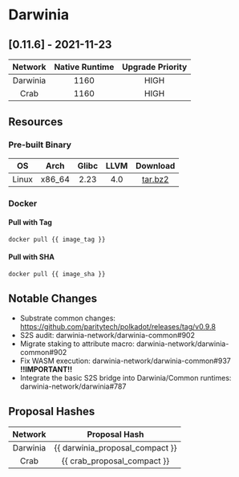 Darwinia
===


## [0.11.6] - 2021-11-23
| Network  | Native Runtime | Upgrade Priority |
| :------: | :------------: | :--------------: |
| Darwinia |      1160      |       HIGH       |
|   Crab   |      1160      |       HIGH       |

## Resources

### Pre-built Binary
|  OS   |  Arch  | Glibc | LLVM  |                                                      Download                                                       |
| :---: | :----: | :---: | :---: | :-----------------------------------------------------------------------------------------------------------------: |
| Linux | x86_64 | 2.23  |  4.0  | [tar.bz2](https://github.com/darwinia-network/darwinia/releases/download/v0.11.6/darwinia-x86_64-linux-gnu.tar.bz2) |

### Docker

#### Pull with Tag
```docker
docker pull {{ image_tag }}
```

#### Pull with SHA
```docker
docker pull {{ image_sha }}
```

## Notable Changes
- Substrate common changes: https://github.com/paritytech/polkadot/releases/tag/v0.9.8
- S2S audit: darwinia-network/darwinia-common#902
- Migrate staking to attribute macro: darwinia-network/darwinia-common#902
- Fix WASM execution: darwinia-network/darwinia-common#937 **!!IMPORTANT!!**
- Integrate the basic S2S bridge into Darwinia/Common runtimes: darwinia-network/darwinia#787

## Proposal Hashes

| Network  |          Proposal Hash          |
| :------: | :-----------------------------: |
| Darwinia | {{ darwinia_proposal_compact }} |
|   Crab   |   {{ crab_proposal_compact }}   |

